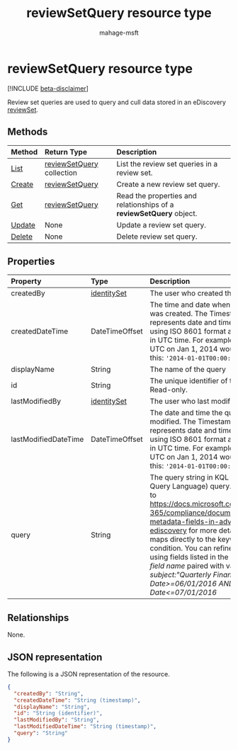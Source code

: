 ﻿---
title: "reviewSetQuery resource type"
description: "Review set queries are used to query and cull data stored in an eDiscovery reviewSet"
localization_priority: Normal
author: "mahage-msft"
ms.prod: "compliance"
doc_type: "resourcePageType"
---

# reviewSetQuery resource type

[!INCLUDE [beta-disclaimer](../../includes/beta-disclaimer.md)]

Review set queries are used to query and cull data stored in an eDiscovery [reviewSet](reviewset.md).

## Methods

| Method                                    | Return Type                                    | Description                                                           |
| :---------------------------------------- | :--------------------------------------------- | :-------------------------------------------------------------------- |
| [List](../api/reviewsetquery-list.md)     | [reviewSetQuery](reviewsetquery.md) collection | List the review set queries in a review set.                          |
| [Create](../api/reviewsetquery-post.md)   | [reviewSetQuery](reviewsetquery.md)            | Create a new review set query.                                        |
| [Get](../api/reviewsetquery-get.md)       | [reviewSetQuery](reviewsetquery.md)            | Read the properties and relationships of a **reviewSetQuery** object. |
| [Update](../api/reviewsetquery-update.md) | None                                           | Update a review set query.                                            |
| [Delete](../api/reviewsetquery-delete.md) | None                                           | Delete review set query.                                              |

## Properties

| Property             | Type                                                                      | Description                                                                                                                                                                                                                                                                                                                                                                                                                           |
| :------------------- | :------------------------------------------------------------------------ | :------------------------------------------------------------------------------------------------------------------------------------------------------------------------------------------------------------------------------------------------------------------------------------------------------------------------------------------------------------------------------------------------------------------------------------ |
| createdBy            | [identitySet](https://docs.microsoft.com/graph/api/resources/identityset) | The user who created the query.                                                                                                                                                                                                                                                                                                                                                                                                       |
| createdDateTime      | DateTimeOffset                                                            | The time and date when the query was created. The Timestamp type represents date and time information using ISO 8601 format and is always in UTC time. For example, midnight UTC on Jan 1, 2014 would look like this: `'2014-01-01T00:00:00Z'`                                                                                                                                                                                        |
| displayName          | String                                                                    | The name of the query                                                                                                                                                                                                                                                                                                                                                                                                                 |
| id                   | String                                                                    | The unique identifier of the query. Read-only.                                                                                                                                                                                                                                                                                                                                                                                        |
| lastModifiedBy       | [identitySet](https://docs.microsoft.com/graph/api/resources/identityset) | The user who last modified the query.                                                                                                                                                                                                                                                                                                                                                                                                 |
| lastModifiedDateTime | DateTimeOffset                                                            | The date and time the query was last modified. The Timestamp type represents date and time information using ISO 8601 format and is always in UTC time. For example, midnight UTC on Jan 1, 2014 would look like this: `'2014-01-01T00:00:00Z'`                                                                                                                                                                                       |
| query                | String                                                                    | The query string in KQL (Keyword Query Language) query. Please refer to https://docs.microsoft.com/microsoft-365/compliance/document-metadata-fields-in-advanced-ediscovery for more details.  This field maps directly to the keywords condition.  You can refine searches by using fields listed in the *searchable field name* paired with values, e.g. *subject:"Quarterly Financials" AND Date>=06/01/2016 AND Date<=07/01/2016* |

## Relationships

None.

## JSON representation

The following is a JSON representation of the resource.

<!-- {
  "blockType": "resource",
  "optionalProperties": [

  ],
  "@odata.type": "microsoft.graph.reviewSetQuery",
  "baseType": "",
  "keyProperty": "id"
}-->

```json
{
  "createdBy": "String",
  "createdDateTime": "String (timestamp)",
  "displayName": "String",
  "id": "String (identifier)",
  "lastModifiedBy": "String",
  "lastModifiedDateTime": "String (timestamp)",
  "query": "String"
}
```

<!-- uuid: 16cd6b66-4b1a-43a1-adaf-3a886856ed98
2019-02-04 14:57:30 UTC -->

<!-- {
  "type": "#page.annotation",
  "description": "reviewSetQuery resource",
  "keywords": "",
  "section": "documentation",
  "tocPath": ""
}-->
